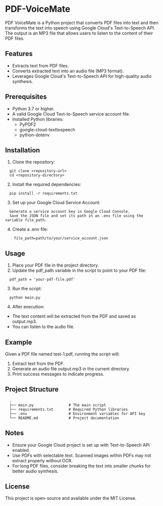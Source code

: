 # PDF-VoiceMate
  PDF VoiceMate is a Python project that converts PDF files into text and then transforms the text into speech using Google Cloud's Text-to-Speech API. The output is an MP3 file that allows users to listen to the content of their PDF files.

## Features
- Extracts text from PDF files.
- Converts extracted text into an audio file (MP3 format).
- Leverages Google Cloud's Text-to-Speech API for high-quality audio synthesis.

## Prerequisites
- Python 3.7 or higher.
- A valid Google Cloud Text-to-Speech service account file.
- Installed Python libraries:
  - PyPDF2
  - google-cloud-texttospeech
  - python-dotenv

## Installation
1. Clone the repository:
```
  git clone <repository-url>
  cd <repository-directory>
```

2. Install the required dependencies:
```
  pip install -r requirements.txt
```
3. Set up your Google Cloud Service Account:
```
  Generate a service account key in Google Cloud Console.
  Save the JSON file and set its path in an .env file using the variable file_path.
```
4. Create a .env file:
```
    file_path=path/to/your/service_account.json
```

## Usage
1. Place your PDF file in the project directory.
2. Update the pdf_path variable in the script to point to your PDF file:
```
  pdf_path = 'your-pdf-file.pdf'
```
3. Run the script:
```
  python main.py
```
4. After execution:
- The text content will be extracted from the PDF and saved as output.mp3.
- You can listen to the audio file.

## Example
Given a PDF file named test-1.pdf, running the script will:
1. Extract text from the PDF.
2. Generate an audio file output.mp3 in the current directory.
3. Print success messages to indicate progress.

## Project Structure
```
  .
  ├── main.py                # The main script
  ├── requirements.txt       # Required Python libraries
  ├── .env                   # Environment variables for API key
  └── README.md              # Project documentation
```
## Notes
- Ensure your Google Cloud project is set up with Text-to-Speech API enabled.
- Use PDFs with selectable text. Scanned images within PDFs may not extract properly without OCR.
- For long PDF files, consider breaking the text into smaller chunks for better audio synthesis.

## License
This project is open-source and available under the MIT License.
